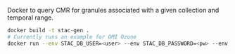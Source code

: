 Docker to query CMR for granules associated with a given collection and temporal range.

```bash
docker build -t stac-gen .
# Currently runs an example for OMI Ozone
docker run --env STAC_DB_USER=<user> --env STAC_DB_PASSWORD=<pw> --env STAC_DB_HOST=<host> stac-gen python -m handler
```
